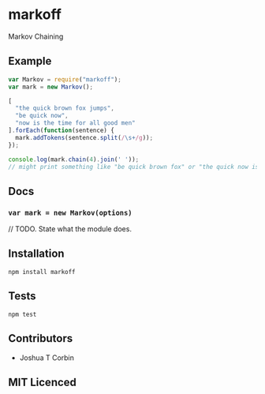 # markoff

<!--
    [![build status][build-png]][build]
    [![Coverage Status][cover-png]][cover]
    [![Davis Dependency status][dep-png]][dep]
-->

<!-- [![NPM][npm-png]][npm] -->

<!-- [![browser support][test-png]][test] -->

Markov Chaining

## Example

```js
var Markov = require("markoff");
var mark = new Markov();

[
  "the quick brown fox jumps",
  "be quick now",
  "now is the time for all good men"
].forEach(function(sentence) {
  mark.addTokens(sentence.split(/\s+/g));
});

console.log(mark.chain(4).join(' '));
// might print something like "be quick brown fox" or "the quick now is"
```

## Docs

### `var mark = new Markov(options)`

// TODO. State what the module does.

## Installation

`npm install markoff`

## Tests

`npm test`

## Contributors

 - Joshua T Corbin

## MIT Licenced

  [build-png]: https://secure.travis-ci.org/uber/markoff.png
  [build]: https://travis-ci.org/uber/markoff
  [cover-png]: https://coveralls.io/repos/uber/markoff/badge.png
  [cover]: https://coveralls.io/r/uber/markoff
  [dep-png]: https://david-dm.org/uber/markoff.png
  [dep]: https://david-dm.org/uber/markoff
  [test-png]: https://ci.testling.com/uber/markoff.png
  [tes]: https://ci.testling.com/uber/markoff
  [npm-png]: https://nodei.co/npm/markoff.png?stars&downloads
  [npm]: https://nodei.co/npm/markoff
